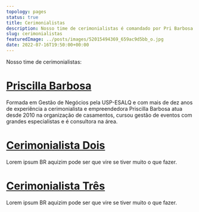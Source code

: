 ```yaml
---
topology: pages
status: true
title: Cerimonialistas
description: Nosso time de cerimonialistas é comandado por Pri Barbosa que possui mais de 10 anos de experiência na área.
slug: cerimonialistas
featuredImage: ../posts/images/52015494369_659ac9d5bb_o.jpg
date: 2022-07-16T19:50:00+00:00
---
```


Nosso time de cerimonialistas:

# [Priscilla Barbosa](/priscilla-barbosa-cerimonialista)

Formada em Gestão de Negócios pela USP-ESALQ e com mais de dez anos de experiência a cerimonialista e empreendedora Priscilla Barbosa atua desde 2010 na organização de casamentos, cursou gestão de eventos com grandes especialistas e é consultora na área.

# [Cerimonialista Dois](/priscilla-barbosa-cerimonialista)

Lorem ipsum BR aquizim pode ser que vire se tiver muito o que fazer.

# [Cerimonialista Três](/priscilla-barbosa-cerimonialista)

Lorem ipsum BR aquizim pode ser que vire se tiver muito o que fazer.
